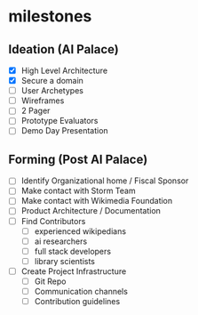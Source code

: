 # milestones

## Ideation (AI Palace)

- [x] High Level Architecture
- [x] Secure a domain
- [ ] User Archetypes
- [ ] Wireframes
- [ ] 2 Pager
- [ ] Prototype Evaluators
- [ ] Demo Day Presentation

## Forming (Post AI Palace)

- [ ] Identify Organizational home / Fiscal Sponsor
- [ ] Make contact with Storm Team
- [ ] Make contact with Wikimedia Foundation
- [ ] Product Architecture / Documentation
- [ ] Find Contributors
  - [ ] experienced wikipedians
  - [ ] ai researchers
  - [ ] full stack developers
  - [ ] library scientists
- [ ] Create Project Infrastructure
  - [ ] Git Repo
  - [ ] Communication channels
  - [ ] Contribution guidelines
